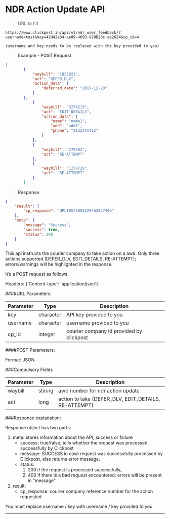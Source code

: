 # NDR Action Update API

>URL to hit

```
https://www.clickpost.in/api/v1/ndr_user_feedback/?username=test&key=42d42a34-ae09-4693-%20b20c-ae2624&cp_id=4

(username and key needs to be replaced with the key provided to you)
```

>__Example - POST Request__

```json
[       
        {
            "waybill": "1823821",
            "act": "DEFER_DLV",
            "action_data": {
                "deferred_date": "2017-12-28"
            }
        },
            {
                "waybill": "3278213",
                "act": "EDIT_DETAILS",
                "action_data": {
                    "name": "name1",
                    "add": "add1",
                    "phone": "2132341412"
                }
            },
            {
                "waybill": "278382",
                "act": "RE-ATTEMPT"
            },
            {
                "waybill": "1278728",
                "act": "RE-ATTEMPT"
            }
        ]
```

>__Response__

```json
{
    "result": {
        "cp_response": "UPL10575891229462827496"
    },
    "meta": {
        "message": "Success",
        "success": true,
        "status": 200
    }
}
```

This api instructs the courier company to take action on a awb. Only three actions supported (DEFER_DLV, EDIT_DETAILS, RE-ATTEMPT); errors/warnings will be highlighted in the response.

It’s a POST request as follows

Headers: {'Content-type': 'application/json'}

####URL Parameters:

Parameter | Type | Description
--------- | ---- | -----------
key | character | API key provided to you
username | character | username provided to you
cp_id | integer | courier company id provided by clickpost

####POST Parameters:

Format: JSON

###Compulsory Fields

Parameter | Type | Description
--------- | ---- | -----------
waybill | stiring | awb number for ndr action update
act | long | action to take (DEFER_DLV, EDIT_DETAILS, RE-ATTEMPT)

###Response explanation:

Response object has two parts:

1. meta: stores information about the API, success or failure
    + success: true/false, tells whether the request was processed successfully by Clickpost 
    + message: SUCCESS in case request was successfully processed by Clickpost, else returns error message.
    + status:
        1. 200 if the request is processed successfully,
        2. 400 if there is a bad request encountered: errors will be present in “message”
2. result: 
    + cp_response: courier company reference number for the action requested    

<aside class="warning">
You must replace username / key with username / key provided to you.
</aside>

-------